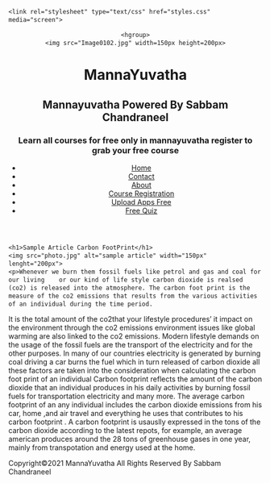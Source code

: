 

	<link rel="stylesheet" type="text/css" href="styles.css" media="screen">
<header>

	<hgroup>
	<img src="Image0102.jpg" width=150px height=200px>
<h1>MannaYuvatha</h1>
<h2>Mannayuvatha Powered By Sabbam Chandraneel</h2>
<h3>Learn all courses for free only in mannayuvatha register to grab your free course</h3>
<nav>
<ul>
<li><a href="mannaown.html">Home</a></li>
<li><a href="contact.html">Contact</a></li>
<li><a href="about.html">About</a></li>
<li><a href="register.html">Course Registration</a></li>
<li><a href="apps.html">Upload Apps Free</a></li>
<li><a href="https://docs.google.com/forms/d/e/1FAIpQLSf2g6oNYe1SVbPNgI6Azz4DFueRQWGfcFu4AZj8Tu4V6rdBSg/viewform">Free Quiz</a></li>
</ul>
</nav>

</hgroup>

</header>

<section>
	
	<h1>Sample Article Carbon FootPrint</h1>
	<img src="photo.jpg" alt="sample article" width="150px" lenght="200px">
	<p>Whenever we burn them fossil fuels like petrol and gas and coal for our living    or our kind of life style carbon dioxide is realsed (co2) is released into the atmosphere. The carbon foot print is the measure of the co2 emissions that results from the various activities of an individual during the time period.
It is the total amount of the co2that your lifestyle procedures’ it impact on the environment through the co2 emissions environment issues like global warming are also linked to the co2 emissions. Modern lifestyle demands on the usage of the fossil fuels are the transport of the electricity and for the other purposes.
In many of our countries electricity is generated by burning coal driving a car burns the fuel  which in turn released of carbon dioxide all these factors are taken into the consideration when calculating the carbon foot print  of an individual 
Carbon footprint reflects the amount of the carbon dioxide that an individual produces in his daily activities by burning fossil fuels for transportation electricity and many more.
The average carbon footprint of an any individual includes the carbon dioxide emissions from his car, home ,and air travel and everything he uses that contributes to his carbon footprint . A carbon footprint is usauslly expressed in the tons of the carbon dioxide according to the latest repots, for example, an average american produces around the 28 tons of greenhouse gases in one year, mainly from transpotation and energy used at the home.  
</p>
	
</section>


<footer>Copyright©2021 MannaYuvatha All Rights Reserved By Sabbam Chandraneel</footer>

